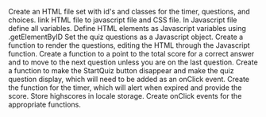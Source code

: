Create an HTML file  set with id's and classes for the timer, questions, and choices.
link HTML file to javascript file and CSS file.
In Javascript file define all variables.
Define HTML elements as Javascript variables using .getElementByID
Set the quiz questions as a Javascript object.
Create a function to render the questions, editing the HTML through the Javascript function.
Create a function to a point to the total score for a correct answer and to move to the next question unless you are on the last question.
Create a function to make the StartQuiz button disappear and make the quiz question display, which will need to be added as an onClick event.
Create the function for the timer, which will alert when expired and provide the score.
Store highscores in locale storage.
Create onClick events for the appropriate functions.